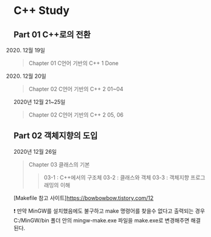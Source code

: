 C++ Study
===
Part 01 C++로의 전환
---
2020. 12월 19일

> Chapter 01 C언어 기반의 C++ 1 Done

2020. 12월 20일

> Chapter 02 C언어 기반의 C++ 2 01~04 

2020년 12월 21~25일
> Chapter 02 C언어 기반의 C++ 2 05, 06

Part 02 객체지향의 도입
---
2020년 12월 26일
> Chapter 03 클래스의 기본
>> 03-1 : C++에서의 구조체
>> 03-2 : 클래스와 객체
>> 03-3 : 객체지향  프로그래밍의 이해


[Makefile 참고 사이트]https://bowbowbow.tistory.com/12

❗ 만약 MinGW를 설치했음에도 불구하고 make 명령어를 찾을수 없다고 출력되는 경우
C:/MinGW/bin 폴더 안의 mingw-make.exe 파일을 make.exe로 변경해주면 해결 된다.
